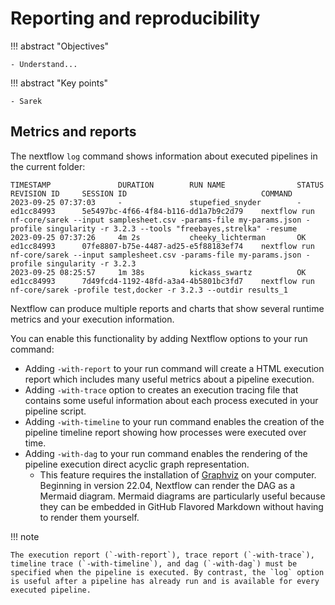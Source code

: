 # Reporting and reproducibility

!!! abstract "Objectives"

    - Understand...



!!! abstract "Key points"

    - Sarek


## Metrics and reports

The nextflow `log` command shows information about executed pipelines in the current folder:

```console
TIMESTAMP               DURATION        RUN NAME                STATUS  REVISION ID     SESSION ID                              COMMAND                                                                  
2023-09-25 07:37:03     -               stupefied_snyder        -       ed1cc84993      5e5497bc-4f66-4f84-b116-dd1a7b9c2d79    nextflow run nf-core/sarek --input samplesheet.csv -params-file my-params.json -profile singularity -r 3.2.3 --tools "freebayes,strelka" -resume                 
2023-09-25 07:37:26     4m 2s           cheeky_lichterman       OK      ed1cc84993      07fe8807-b75e-4487-ad25-e5f88183ef74    nextflow run nf-core/sarek --input samplesheet.csv -params-file my-params.json -profile singularity -r 3.2.3
2023-09-25 08:25:57     1m 38s          kickass_swartz          OK      ed1cc84993      7d49fcd4-1192-48fd-a3a4-4b5801bc3fd7    nextflow run nf-core/sarek -profile test,docker -r 3.2.3 --outdir results_1 
```

Nextflow can produce multiple reports and charts that show several runtime metrics and your execution information.

You can enable this functionality by adding Nextflow options to your run command:

- Adding `-with-report` to your run command will create a HTML execution report which includes many useful metrics about a pipeline execution. 
- Adding `-with-trace` option to creates an execution tracing file that contains some useful information about each process executed in your pipeline script.
- Adding `-with-timeline` to your run command enables the creation of the pipeline timeline report showing how processes were executed over time.
- Adding `-with-dag` to your run command enables the rendering of the pipeline execution direct acyclic graph representation.
    - This feature requires the installation of [Graphviz](https://graphviz.org/) on your computer. Beginning in version 22.04, Nextflow can render the DAG as a Mermaid diagram. Mermaid diagrams are particularly useful because they can be embedded in GitHub Flavored Markdown without having to render them yourself.

!!! note 

    The execution report (`-with-report`), trace report (`-with-trace`), timeline trace (`-with-timeline`), and dag (`-with-dag`) must be specified when the pipeline is executed. By contrast, the `log` option is useful after a pipeline has already run and is available for every executed pipeline.

